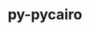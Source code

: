 ---
title: "py-pycairo"
layout: cache
categories: [package, develop]
meta: {"versions": ["1.24.0"], "compilers": ["gcc@=11.4.0"], "oss": ["ubuntu22.04"], "platforms": ["linux"], "targets": ["x86_64_v3"], "stacks": ["e4s", "root"], "num_specs": 6, "num_specs_by_stack": {"e4s": 6, "root": 6}}
spec_details: [{"hash": "xfue7dpej4ssqziw5ozi6ngj5ghyzw4m", "compiler": "gcc@=11.4.0", "versions": ["1.24.0"], "os": "ubuntu22.04", "platform": "linux", "target": "x86_64_v3", "variants": ["build_system=python_pip"], "stacks": ["e4s", "root"], "size": "-", "tarball": "https://binaries.spack.io/develop/build_cache/linux-ubuntu22.04-x86_64_v3/gcc-11.4.0/py-pycairo-1.24.0/linux-ubuntu22.04-x86_64_v3-gcc-11.4.0-py-pycairo-1.24.0-xfue7dpej4ssqziw5ozi6ngj5ghyzw4m.spack"}, {"hash": "eriu2c4mfyx5m5yye53npatdlgkughy6", "compiler": "gcc@=11.4.0", "versions": ["1.24.0"], "os": "ubuntu22.04", "platform": "linux", "target": "x86_64_v3", "variants": ["build_system=python_pip"], "stacks": ["e4s", "root"], "size": "-", "tarball": "https://binaries.spack.io/develop/build_cache/linux-ubuntu22.04-x86_64_v3/gcc-11.4.0/py-pycairo-1.24.0/linux-ubuntu22.04-x86_64_v3-gcc-11.4.0-py-pycairo-1.24.0-eriu2c4mfyx5m5yye53npatdlgkughy6.spack"}, {"hash": "cnwpjxocfc5swpncobd4abfydl7l6eek", "compiler": "gcc@=11.4.0", "versions": ["1.24.0"], "os": "ubuntu22.04", "platform": "linux", "target": "x86_64_v3", "variants": ["build_system=python_pip"], "stacks": ["e4s", "root"], "size": "-", "tarball": "https://binaries.spack.io/develop/build_cache/linux-ubuntu22.04-x86_64_v3/gcc-11.4.0/py-pycairo-1.24.0/linux-ubuntu22.04-x86_64_v3-gcc-11.4.0-py-pycairo-1.24.0-cnwpjxocfc5swpncobd4abfydl7l6eek.spack"}, {"hash": "5azas2o5dktuuupwt2i7ysdsc6nninav", "compiler": "gcc@=11.4.0", "versions": ["1.24.0"], "os": "ubuntu22.04", "platform": "linux", "target": "x86_64_v3", "variants": ["build_system=python_pip"], "stacks": ["e4s", "root"], "size": "-", "tarball": "https://binaries.spack.io/develop/build_cache/linux-ubuntu22.04-x86_64_v3/gcc-11.4.0/py-pycairo-1.24.0/linux-ubuntu22.04-x86_64_v3-gcc-11.4.0-py-pycairo-1.24.0-5azas2o5dktuuupwt2i7ysdsc6nninav.spack"}, {"hash": "u6qlfybgsvivsds2b5lycz4mjr6clt4c", "compiler": "gcc@=11.4.0", "versions": ["1.24.0"], "os": "ubuntu22.04", "platform": "linux", "target": "x86_64_v3", "variants": ["build_system=python_pip"], "stacks": ["e4s", "root"], "size": "-", "tarball": "https://binaries.spack.io/develop/build_cache/linux-ubuntu22.04-x86_64_v3/gcc-11.4.0/py-pycairo-1.24.0/linux-ubuntu22.04-x86_64_v3-gcc-11.4.0-py-pycairo-1.24.0-u6qlfybgsvivsds2b5lycz4mjr6clt4c.spack"}, {"hash": "5mkp5bkofyu3s2mcyzyfeiexjnrgvnh2", "compiler": "gcc@=11.4.0", "versions": ["1.24.0"], "os": "ubuntu22.04", "platform": "linux", "target": "x86_64_v3", "variants": ["build_system=python_pip"], "stacks": ["e4s", "root"], "size": "-", "tarball": "https://binaries.spack.io/develop/build_cache/linux-ubuntu22.04-x86_64_v3/gcc-11.4.0/py-pycairo-1.24.0/linux-ubuntu22.04-x86_64_v3-gcc-11.4.0-py-pycairo-1.24.0-5mkp5bkofyu3s2mcyzyfeiexjnrgvnh2.spack"}]
---
